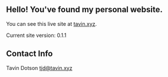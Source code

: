 ## Hello! You've found my personal website.

You can see this live site at [tavin.xyz](https://tavin.xyz).

Current site version: 0.1.1

## Contact Info

Tavin Dotson
[tjd@tavin.xyz](mailto:tjd@tavin.xyz)
